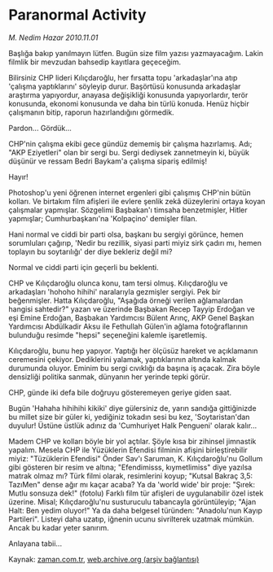 # Paranormal Activity

*M. Nedim Hazar 2010.11.01*

<td class="columnist-detail">
<p>Başlığa bakıp yanılmayın lütfen. Bugün size film yazısı yazmayacağım. Lakin filmlik bir mevzudan bahsedip kayıtlara geçeceğim.</p>
<p><p>Bilirsiniz CHP lideri Kılıçdaroğlu, her fırsatta topu 'arkadaşlar'ına atıp 'çalışma yaptıklarını' söyleyip durur. Başörtüsü konusunda arkadaşlar araştırma yapıyordur, anayasa değişikliği konusunda yapıyorlardır, terör konusunda, ekonomi konusunda ve daha bin türlü konuda. Henüz hiçbir çalışmanın bitip, raporun hazırlandığını görmedik.
<p> Pardon... Gördük...
<p> CHP'nin çalışma ekibi gece gündüz dememiş bir çalışma hazırlamış. Adı; "AKP Eziyetleri" olan bir sergi bu. Sergi dediysek zannetmeyin ki, büyük düşünür ve ressam Bedri Baykam'a çalışma sipariş edilmiş!
<p> Hayır!
<p> Photoshop'u yeni öğrenen internet ergenleri gibi çalışmış CHP'nin bütün kolları. Ve birtakım film afişleri ile evlere şenlik zekâ düzeylerini ortaya koyan çalışmalar yapmışlar. Sözgelimi Başbakan'ı timsaha benzetmişler, Hitler yapmışlar; Cumhurbaşkanı'na 'Kolpaçino' demişler filan.
<p> Hani normal ve ciddi bir parti olsa, başkanı bu sergiyi görünce, hemen sorumluları çağırıp, 'Nedir bu rezillik, siyasi parti miyiz sirk çadırı mı, hemen toplayın bu soytarılığı' der diye bekleriz değil mi?
<p>Normal ve ciddi parti için geçerli bu beklenti.
<p> CHP ve Kılıçdaroğlu olunca konu, tam tersi olmuş. Kılıçdaroğlu ve arkadaşları 'hohoho hihihi' naralarıyla gezmişler sergiyi. Pek bir beğenmişler. Hatta Kılıçdaroğlu, "Aşağıda örneği verilen ağlamalardan hangisi sahtedir?" yazan ve üzerinde Başbakan Recep Tayyip Erdoğan ve eşi Emine Erdoğan, Başbakan Yardımcısı Bülent Arınç, AKP Genel Başkan Yardımcısı Abdülkadir Aksu ile Fethullah Gülen'in ağlama fotoğraflarının bulunduğu resimde "hepsi" seçeneğini kalemle işaretlemiş.
<p> Kılıçdaroğlu, bunu hep yapıyor. Yaptığı her ölçüsüz hareket ve açıklamanın ceremesini çekiyor. Dediklerini yalamak, yaptıklarının altında kalmak durumunda oluyor. Eminim bu sergi cıvıklığı da başına iş açacak. Zira böyle densizliği politika sanmak, dünyanın her yerinde tepki görür.
<p> CHP, günde iki defa bile doğruyu gösteremeyen geriye giden saat.
<p>Bugün 'Hahaha hihihihi kikiki' diye gülersiniz de, yarın sandığa gittiğinizde bu millet size bir güler ki, yediğiniz tokadın sesi bu kez, 'Soytaristan'dan duyulur! Üstüne üstlük adınız da 'Cumhuriyet Halk Pengueni' olarak kalır...
<p> Madem CHP ve kolları böyle bir yol açtılar. Şöyle kısa bir zihinsel jimnastik yapalım. Mesela CHP ile Yüzüklerin Efendisi filminin afişini birleştirebilir miyiz: "Tüzüklerin Efendisi" Önder Sav'ı Saruman, K. Kılıçdaroğlu'nu Gollum gibi gösteren bir resim ve altına; "Efendimisss, kıymetlimiss" diye yazılsa matrak olmaz mı? Türk filmi olarak, resimlerini koyup; "Kutsal Bakraç 3,5: TazıMen" dense ağır mı kaçar acaba? Ya da 'world wide' bir proje: "Şırek: Mutlu sonsuza dek!" (fotolu) Farklı film tür afişleri de uygulanabilir özel istek üzerine. Misal; Kılıçdaroğlu'nu susturuculu tabancayla görüntüleyip; "Ajan Halt: Ben yedim oluyor!" Ya da daha belgesel türünden: "Anadolu'nun Kayıp Partileri". Listeyi daha uzatıp, iğnenin ucunu sivrilterek uzatmak mümkün. Ancak bu kadar yeter sanırım.
<p> Anlayana tabii... </p>
<a href="http://web.archive.org/web/20101205153254/mailto:n.hazar@zaman.com.tr">
</a></p></p></p></p></p></p></p></p></p></p></p></p></p></td>

Kaynak: [zaman.com.tr](http://zaman.com.tr/yazar.do?yazino=1047322), [web.archive.org (arşiv bağlantısı)](http://web.archive.org/web/20101205153254/http://www.zaman.com.tr:80/yazar.do?yazino=1047322)
